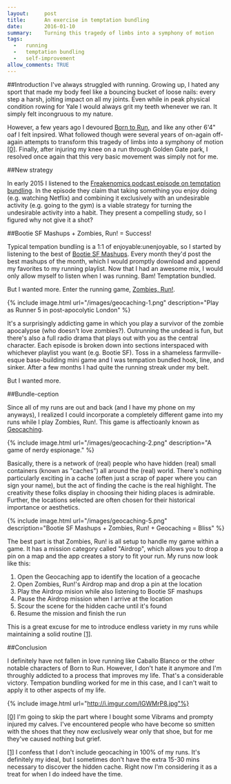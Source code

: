 ```yaml
---
layout:     post
title:      An exercise in temptation bundling
date:       2016-01-10
summary:    Turning this tragedy of limbs into a symphony of motion
tags: 
  -   running 
  -   temptation bundling
  -   self-improvement 
allow_comments: TRUE
---
```


##Introduction
I've always struggled with running. Growing up, I hated any sport that made my body feel like a bouncing bucket of loose nails: every step a harsh, jolting impact on all my joints. Even while in peak physical condition rowing for Yale I would always grit my teeth whenever we ran. It simply felt incongruous to my nature. 

However, a few years ago I devoured [Born to Run](http://www.amazon.com/Born-Run-Hidden-Superathletes-Greatest/dp/0307279189), and like any other 6'4" oaf I felt inpsired. What followed though were several years of on-again off-again attempts to transform this tragedy of limbs into a symphony of motion <a id="00" href="#01">[0]</a>. Finally, after injuring my knee on a run through Golden Gate park, I resolved once again that this very basic movement was simply not for me. 

##New strategy

In early 2015 I listened to the [Freakenomics podcast episode on temptation bundling](http://freakonomics.com/2015/03/13/when-willpower-isnt-enough-a-new-freakonomics-radio-podcast). In the episode they claim that taking something you enjoy doing (e.g. watching Netflix) and combining it exclusively with an undesirable activity (e.g. going to the gym) is a viable strategy for turning the undesirable activity into a habit. They present a compelling study, so I figured why not give it a shot?

##Bootie SF Mashups + Zombies, Run! = Success!

Typical tempation bundling is a 1:1 of enjoyable:unenjoyable, so I started by listening to the best of [Bootie SF Mashups](http://bootiemashup.com/blog/). Every month they'd post the best mashups of the month, which I would promptly download and append my favorites to my running playlist. Now that I had an awesome mix, I would only allow myself to listen when I was running. Bam! Temptation bundled. 

But I wanted more. Enter the running game, [Zombies, Run!](https://zombiesrungame.com/).

{% include image.html url="/images/geocaching-1.png" description="Play as Runner 5 in post-apocolytic London" %}

It's a surprisingly addicting game in which you play a survivor of the zombie apocalypse (who doesn't love zombies?). Outrunning the undead is fun, but there's also a full radio drama that plays out with you as the central character. Each episode is broken down into sections interspaced with whichever playlist you want (e.g. Bootie SF). Toss in a shameless farmville-esque base-building mini game and I was tempation bundled hook, line, and sinker. After a few months I had quite the running streak under my belt.

But I wanted more. 

##Bundle-ception

Since all of my runs are out and back (and I have my phone on my anyways), I realized I could incorporate a completely different game into my runs while I play Zombies, Run!. This game is affectioanly known as [Geocaching](https://www.geocaching.com/guide/). 

{% include image.html url="/images/geocaching-2.png" description="A game of nerdy espionage." %}

Basically, there is a network of (real) people who have hidden (real) small containers (known as "caches") all around the (real) world. There's nothing particularly exciting in a cache (often just a scrap of paper where you can sign your name), but the act of finding the cache is the real highlight. The creativity these folks display in choosing their hiding places is admirable. Further, the locations selected are often chosen for their historical importance or aesthetics. 

{% include image.html url="/images/geocaching-5.png" description="Bootie SF Mashups + Zombies, Run! + Geocaching = Bliss" %}

The best part is that Zombies, Run! is all setup to handle my game within a game. It has a mission category called "Airdrop", which allows you to drop a pin on a map and the app creates a story to fit your run. My runs now look like this: 

1. Open the Geocaching app to identify the location of a geocache
2. Open Zombies, Run!'s Airdrop map and drop a pin at the location
3. Play the Airdrop mision while also listening to Bootie SF mashups
4. Pause the Airdrop mission when I arrive at the location
5. Scour the scene for the hidden cache until it's found
6. Resume the mission and finish the run

This is a great excuse for me to introduce endless variety in my runs while maintaining a solid routine <a id="10" href="#11">[1]</a>. 

##Conclusion

I definitely have not fallen in love running like Caballo Blanco or the other notable characters of Born to Run. However, I don't hate it anymore and I'm throughly addicted to a process that improves my life. That's a considerable victory. Tempation bundling worked for me in this case, and I can't wait to apply it to other aspects of my life.  

{% include image.html url="http://i.imgur.com/IGWMrP8.jpg"%}

<a id="01" href="#00">[0]</a> I'm going to skip the part where I bought some Vibrams and prompty injured my calves. I've encountered people who have become so smitten with the shoes that they now exclusively wear only that shoe, but for me they've caused nothing but grief. 

<a id="11" href="#10">[1]</a> I confess that I don't include geocaching in 100% of my runs. It's definitely my ideal, but I sometimes don't have the extra 15-30 mins necessary to discover the hidden cache. Right now I'm considering it as a treat for when I do indeed have the time. 

